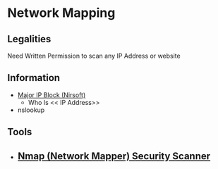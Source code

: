 # Network Mapping

## Legalities
Need Written Permission to scan any IP Address or website

## Information
- [Major IP Block (Nirsoft)](https://www.nirsoft.net/countryip/)
  - Who Is << IP Address>>
- nslookup

## Tools
- [Nmap (Network Mapper) Security Scanner](https://nmap.org/book/install.html)
  -